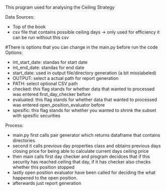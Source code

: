 This program used for analysing the Ceiling Strategy

Data Sources:
  - Top of the book
  - csv file that contains possible ceiling days -> only used for efficiency it can be run without this csv


#There is options that you can change in the main.py before run the code
Options:
  - int_start_date: standas for start date 
  - int_end_date: standas for end date 
  - start_date: used in output file/directory generation (a bit misslabeled)
  - OUTPUT: select a actual path for report generation
  - PATH: select optional CSV path
  - checked: this flag stands for whether data that wanted to processed was entered first_day_checker before
  - evaluated: this flag stands for whether data that wanted to processed was entered open_position_evaluator before
  - spesific: this flag stands for whether you wanted to shrink the subset with spesific securities

Process:
  - main.py first calls pair generator which returns dataframe that contains directories
  - second it calls previous day properties class and obtains previous days closing price for being able to calculate current days ceiling price
  - then main calls first day checker and program decidces that if this security has reached ceiling that day, if it has checker also checks whether this position stopped
  - lastly open position evaluator have been called for deciding the what happened to the open position.
  - afterwards just report generation 